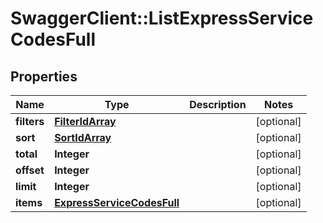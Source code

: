 # SwaggerClient::ListExpressServiceCodesFull

## Properties
Name | Type | Description | Notes
------------ | ------------- | ------------- | -------------
**filters** | [**FilterIdArray**](FilterIdArray.md) |  | [optional] 
**sort** | [**SortIdArray**](SortIdArray.md) |  | [optional] 
**total** | **Integer** |  | [optional] 
**offset** | **Integer** |  | [optional] 
**limit** | **Integer** |  | [optional] 
**items** | [**ExpressServiceCodesFull**](ExpressServiceCodesFull.md) |  | [optional] 


